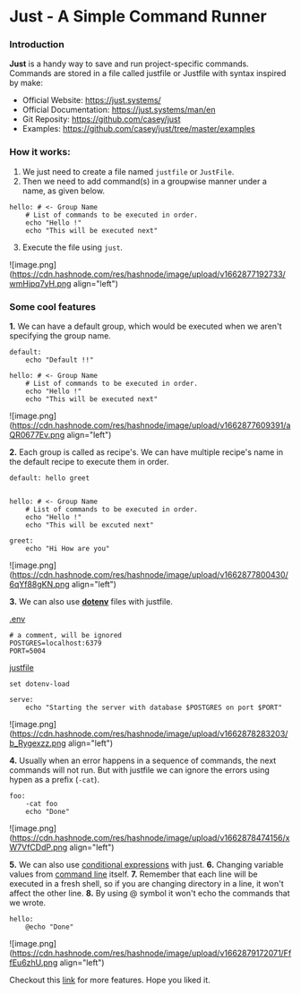 # Just - A Simple Command Runner

### Introduction

**Just** is a handy way to save and run project-specific commands. Commands are stored in a file called justfile or Justfile with syntax inspired by make:


- Official Website: https://just.systems/
- Official Documentation: https://just.systems/man/en
- Git Reposity: https://github.com/casey/just
- Examples: https://github.com/casey/just/tree/master/examples

### How it works: 

1. We just need to create a file named ```justfile``` or ```JustFile```. 
2. Then we need to add command(s) in a groupwise manner under a name, as given below.

```
hello: # <- Group Name
    # List of commands to be executed in order.
    echo "Hello !"
    echo "This will be executed next"
```
3. Execute the file using ```just```.

![image.png](https://cdn.hashnode.com/res/hashnode/image/upload/v1662877192733/wmHjpq7yH.png align="left")

### Some cool features

**1.** We can have a default group, which would be executed when we aren't specifying the group name. 

```
default:
    echo "Default !!"

hello: # <- Group Name
    # List of commands to be executed in order.
    echo "Hello !"
    echo "This will be executed next"

```

![image.png](https://cdn.hashnode.com/res/hashnode/image/upload/v1662877609391/aQR0677Ev.png align="left")

**2.** Each group is called as recipe's. We can have multiple recipe's name in the default recipe to execute them in order. 

```
default: hello greet


hello: # <- Group Name
    # List of commands to be executed in order.
    echo "Hello !"
    echo "This will be excuted next"

greet:
    echo "Hi How are you"

```

![image.png](https://cdn.hashnode.com/res/hashnode/image/upload/v1662877800430/6qYf88gKN.png align="left")

**3.** We can also use **[dotenv](https://just.systems/man/en/chapter_24.html#dotenv-load)** files with justfile. 

<u>.env</u>
```
# a comment, will be ignored
POSTGRES=localhost:6379
PORT=5004
```

<u>justfile</u>
```
set dotenv-load

serve:
    echo "Starting the server with database $POSTGRES on port $PORT"
```


![image.png](https://cdn.hashnode.com/res/hashnode/image/upload/v1662878283203/b_Rygexzz.png align="left")

**4.** Usually when an error happens in a sequence of commands, the next commands will not run. But with justfile we can ignore the errors using hypen as  a prefix (```-cat```).

```
foo:
    -cat foo
    echo "Done"
```

![image.png](https://cdn.hashnode.com/res/hashnode/image/upload/v1662878474156/xW7VfCDdP.png align="left")

**5.** We can also use [conditional expressions](https://just.systems/man/en/chapter_32.html) with just. 
**6.** Changing variable values from [command line](https://just.systems/man/en/chapter_34.html) itself. 
**7.** Remember that each line will be executed in a fresh shell, so if you are changing directory in a line, it won't affect the other line. 
**8.** By using @ symbol it won't echo the commands that we wrote. 

```
hello:
    @echo "Done"

```

![image.png](https://cdn.hashnode.com/res/hashnode/image/upload/v1662879172071/FffEu6zhU.png align="left")

Checkout this [link](https://just.systems/man/en/chapter_20.html) for more features. Hope you liked it. 